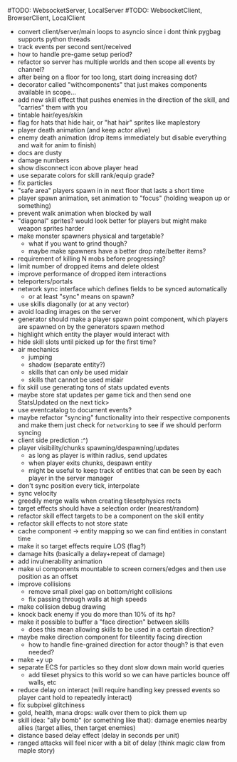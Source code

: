 #TODO: WebsocketServer, LocalServer
#TODO: WebsocketClient, BrowserClient, LocalClient

- convert client/server/main loops to asyncio since i dont think pygbag supports python threads
- track events per second sent/received
- how to handle pre-game setup period?
- refactor so server has multiple worlds and then scope all events by channel?
- after being on a floor for too long, start doing increasing dot?
- decorator called "withcomponents" that just makes components available in scope...
- add new skill effect that pushes enemies in the direction of the skill, and "carries" them with you
- tintable hair/eyes/skin
- flag for hats that hide hair, or "hat hair" sprites like maplestory
- player death animation (and keep actor alive)
- enemy death animation (drop items immediately but disable everything and wait for anim to finish)
- docs are dusty
- damage numbers
- show disconnect icon above player head
- use separate colors for skill rank/equip grade?
- fix particles
- "safe area" players spawn in in next floor that lasts a short time
- player spawn animation, set animation to "focus" (holding weapon up or something)
- prevent walk animation when blocked by wall
- "diagonal" sprites? would look better for players but might make weapon sprites harder
- make monster spawners physical and targetable?
  - what if you want to grind though?
  - maybe make spawners have a better drop rate/better items?
- requirement of killing N mobs before progressing?
- limit number of dropped items and delete oldest
- improve performance of dropped item interactions
- teleporters/portals
- network sync interface which defines fields to be synced automatically
  - or at least "sync" means on spawn?
- use skills diagonally (or at any vector)
- avoid loading images on the server
- generator should make a player spawn point component, which players are spawned on by the generators spawn method
- highlight which entity the player would interact with
- hide skill slots until picked up for the first time?
- air mechanics
  - jumping
  - shadow (separate entity?)
  - skills that can only be used midair
  - skills that cannot be used midair
- fix skill use generating tons of stats updated events
 - maybe store stat updates per game tick and then send one StatsUpdated on the next tick>
- use eventcatalog to document events?
- maybe refactor "syncing" functionality into their respective components and make them just check for `networking` to see if we should perform syncing
- client side prediction :^)
- player visibility/chunks spawning/despawning/updates
  - as long as player is within radius, send updates
  - when player exits chunks, despawn entity
  - might be useful to keep track of entities that can be seen by each player in the server manager
- don't sync position every tick, interpolate
- sync velocity
- greedily merge walls when creating tilesetphysics rects
- target effects should have a selection order (nearest/random)
- refactor skill effect targets to be a component on the skill entity
- refactor skill effects to not store state
- cache component -> entity mapping so we can find entities in constant time
- make it so target effects require LOS (flag?)
- damage hits (basically a delay+repeat of damage)
- add invulnerability animation
- make ui components mountable to screen corners/edges and then use position as an offset
- improve collisions
  - remove small pixel gap on bottom/right collisions
  - fix passing through walls at high speeds
- make collision debug drawing
- knock back enemy if you do more than 10% of its hp?
- make it possible to buffer a "face direction" between skills
  - does this mean allowing skills to be used in a certain direction?
- maybe make direction component for tileentity facing direction
  - how to handle fine-grained direction for actor though? is that even needed?
- make +y up
- separate ECS for particles so they dont slow down main world queries
  - add tileset physics to this world so we can have particles bounce off walls, etc
- reduce delay on interact (will require handling key pressed events so player cant hold to repeatedly interact)
- fix subpixel glitchiness
- gold, health, mana drops: walk over them to pick them up
- skill idea: "ally bomb" (or something like that): damage enemies nearby allies (target allies, then target enemies)
- distance based delay effect (delay in seconds per unit)
- ranged attacks will feel nicer with a bit of delay (think magic claw from maple story)